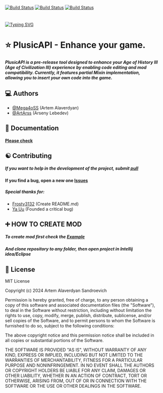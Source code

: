 
[![Build Status](https://img.shields.io/github/forks/Mega4oSS/PlusicAPI.svg?style=for-the-badge)](https://github.com/Mega4oSS/PlusicAPI) [![Build Status](https://img.shields.io/github/stars/Mega4oSS/PlusicAPI.svg?style=for-the-badge)](https://github.com/Mega4oSS/PlusicAPI) [![Build Status](https://img.shields.io/badge/Java-JDK%2011-green?style=for-the-badge)](https://github.com/Mega4oSS/PlusicAPI)

# 

[![Typing SVG](https://readme-typing-svg.herokuapp.com?color=%2336BCF7&lines=English+language.&size=30&color=red)](https://git.io/typing-svg)

# 

# ⭐ PlusicAPI - Enhance your game.

##### PlusicAPI is a pre-release tool designed to enhance your Age of History III (Age of Civilization III) experience by enabling code editing and mod compatibility. Currently, it features partial Mixin implementation, allowing you to insert your own code into the game.


## 💻 Authors

- [@Mega4oSS](https://github.com/Mega4oSS) (Artem Alaverdyan)
- [@ArtArss](https://github.com/ArtArss) (Arseny Lebedev)

## 📖 Documentation

#### [Please check](https://plusicapi.gitbook.io/plusicapi-docs)


## ☯ Contributing

##### If you want to help in the development of the project, submit  [pull](https://github.com/Mega4oSS/PlusicAPI/pulls) 

#### If you find a bug, open a new one [Issues](https://github.com/Mega4oSS/PlusicAPI/issues)
##### Special thanks for:
- [Frosty3132](https://github.com/frosty3132) (Create README.md)
- [Ya Uu](https://vk.com/id699391643) (Founded a critical bug)

## ➕ HOW TO CREATE MOD

##### To create mod first check the [Example](https://github.com/Mega4oSS/Age-of-history-III-FullscreenBorderless)

##### And clone repository to any folder, then open project in Intellij idea/Eclipse

## 🔰 License

MIT License

Copyright (c) 2024 Artem Alaverdyan Sandroevich

Permission is hereby granted, free of charge, to any person obtaining a copy
of this software and associated documentation files (the "Software"), to deal
in the Software without restriction, including without limitation the rights
to use, copy, modify, merge, publish, distribute, sublicense, and/or sell
copies of the Software, and to permit persons to whom the Software is
furnished to do so, subject to the following conditions:

The above copyright notice and this permission notice shall be included in all
copies or substantial portions of the Software.

THE SOFTWARE IS PROVIDED "AS IS", WITHOUT WARRANTY OF ANY KIND, EXPRESS OR
IMPLIED, INCLUDING BUT NOT LIMITED TO THE WARRANTIES OF MERCHANTABILITY,
FITNESS FOR A PARTICULAR PURPOSE AND NONINFRINGEMENT. IN NO EVENT SHALL THE
AUTHORS OR COPYRIGHT HOLDERS BE LIABLE FOR ANY CLAIM, DAMAGES OR OTHER
LIABILITY, WHETHER IN AN ACTION OF CONTRACT, TORT OR OTHERWISE, ARISING FROM,
OUT OF OR IN CONNECTION WITH THE SOFTWARE OR THE USE OR OTHER DEALINGS IN THE
SOFTWARE.